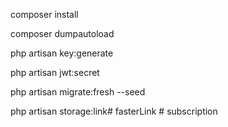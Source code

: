 composer install

composer dumpautoload

php artisan key:generate

php artisan jwt:secret

php artisan migrate:fresh --seed

php artisan storage:link# fasterLink
#   s u b s c r i p t i o n  
 